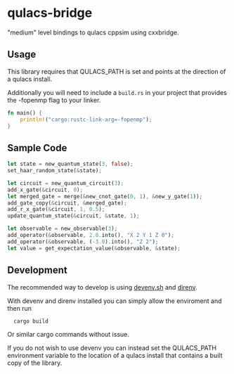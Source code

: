 # qulacs-bridge

"medium" level bindings to qulacs cppsim using cxxbridge.

## Usage

This library requires that QULACS_PATH is set and points at the direction of a qulacs install.

Additionally you will need to include a `build.rs` in your project that provides the -fopenmp
flag to your linker.

```rust
fn main() {
    println!("cargo:rustc-link-arg=-fopenmp");
}
```

## Sample Code

```rust
let state = new_quantum_state(3, false);
set_haar_random_state(&state);

let circuit = new_quantum_circuit(3);
add_x_gate(&circuit, 0);
let merged_gate = merge(&new_cnot_gate(0, 1), &new_y_gate(1));
add_gate_copy(&circuit, &merged_gate);
add_r_x_gate(&circuit, 1, 0.5);
update_quantum_state(&circuit, &state, 1);

let observable = new_observable(3);
add_operator(&observable, 2.0.into(), "X 2 Y 1 Z 0");
add_operator(&observable, (-3.0).into(), "Z 2");
let value = get_expectation_value(&observable, &state);
```

## Development

The recommended way to develop is using [devenv.sh](https://devenv.sh/) and [direnv](https://direnv.net/).

With devenv and direnv installed you can simply allow the enviroment and then run

```
  cargo build
```

Or similar cargo commands without issue.

If you do not wish to use devenv you can instead set the QULACS_PATH environment variable to the
location of a qulacs install that contains a built copy of the library.
